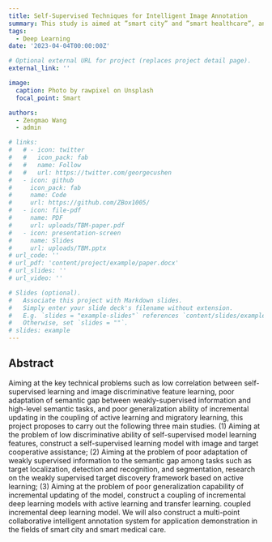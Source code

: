 ```yaml
---
title: Self-Supervised Techniques for Intelligent Image Annotation
summary: This study is aimed at ”smart city” and ”smart healthcare”, and is committed to achieving or even surpassing the performance of a large number of labeled images by using only image-level annotations or unlabeled images.
tags:
  - Deep Learning
date: '2023-04-04T00:00:00Z'

# Optional external URL for project (replaces project detail page).
external_link: ''

image:
  caption: Photo by rawpixel on Unsplash
  focal_point: Smart

authors:
  - Zengmao Wang
  - admin

# links:
#   # - icon: twitter
#   #   icon_pack: fab
#   #   name: Follow
#   #   url: https://twitter.com/georgecushen
#   - icon: github
#     icon_pack: fab
#     name: Code
#     url: https://github.com/ZBox1005/
#   - icon: file-pdf
#     name: PDF
#     url: uploads/TBM-paper.pdf
#   - icon: presentation-screen
#     name: Slides
#     url: uploads/TBM.pptx
# url_code: ''
# url_pdf: 'content/project/example/paper.docx'
# url_slides: ''
# url_video: ''

# Slides (optional).
#   Associate this project with Markdown slides.
#   Simply enter your slide deck's filename without extension.
#   E.g. `slides = "example-slides"` references `content/slides/example-slides.md`.
#   Otherwise, set `slides = ""`.
# slides: example
---
```

## Abstract

Aiming at the key technical problems such as low correlation between self-supervised learning and image discriminative feature learning, poor adaptation of semantic gap between weakly-supervised information and high-level semantic tasks, and poor generalization ability of incremental updating in the coupling of active learning and migratory learning, this project proposes to carry out the following three main studies. (1) Aiming at the problem of low discriminative ability of self-supervised model learning features, construct a self-supervised learning model with image and target cooperative assistance; (2) Aiming at the problem of poor adaptation of weakly supervised information to the semantic gap among tasks such as target localization, detection and recognition, and segmentation, research on the weakly supervised target discovery framework based on active learning; (3) Aiming at the problem of poor generalization capability of incremental updating of the model, construct a coupling of incremental deep learning models with active learning and transfer learning. coupled incremental deep learning model. We will also construct a multi-point collaborative intelligent annotation system for application demonstration in the fields of smart city and smart medical care.
